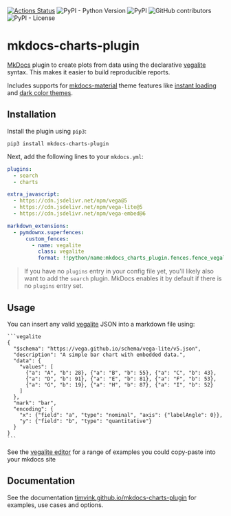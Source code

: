 [![Actions Status](https://github.com/timvink/mkdocs-charts-plugin/workflows/pytest/badge.svg)](https://github.com/timvink/mkdocs-charts-plugin/actions)
![PyPI - Python Version](https://img.shields.io/pypi/pyversions/mkdocs-charts-plugin)
![PyPI](https://img.shields.io/pypi/v/mkdocs-charts-plugin)
![GitHub contributors](https://img.shields.io/github/contributors/timvink/mkdocs-charts-plugin)
![PyPI - License](https://img.shields.io/pypi/l/mkdocs-charts-plugin)

# mkdocs-charts-plugin

[MkDocs](https://www.mkdocs.org/) plugin to create plots from data using the declarative [vegalite](https://vega.github.io/vega-lite/) syntax. This makes it easier to build reproducible reports.

Includes supports for [mkdocs-material](https://github.com/squidfunk/mkdocs-material) theme features like [instant loading](https://squidfunk.github.io/mkdocs-material/setup/setting-up-navigation/?h=reload#instant-loading) and [dark color themes](https://squidfunk.github.io/mkdocs-material/setup/changing-the-colors/#color-palette-toggle).

## Installation

Install the plugin using `pip3`:

```shell
pip3 install mkdocs-charts-plugin
```

Next, add the following lines to your `mkdocs.yml`:

```yml
plugins:
  - search
  - charts

extra_javascript:
  - https://cdn.jsdelivr.net/npm/vega@5
  - https://cdn.jsdelivr.net/npm/vega-lite@5
  - https://cdn.jsdelivr.net/npm/vega-embed@6

markdown_extensions:
  - pymdownx.superfences:
      custom_fences:
        - name: vegalite
          class: vegalite
          format: !!python/name:mkdocs_charts_plugin.fences.fence_vegalite
```

> If you have no `plugins` entry in your config file yet, you'll likely also want to add the `search` plugin. MkDocs enables it by default if there is no `plugins` entry set.

## Usage

You can insert any valid [vegalite](https://vega.github.io/vega-lite/) JSON into a markdown file using:

````
```vegalite
{
  "$schema": "https://vega.github.io/schema/vega-lite/v5.json",
  "description": "A simple bar chart with embedded data.",
  "data": {
    "values": [
      {"a": "A", "b": 28}, {"a": "B", "b": 55}, {"a": "C", "b": 43},
      {"a": "D", "b": 91}, {"a": "E", "b": 81}, {"a": "F", "b": 53},
      {"a": "G", "b": 19}, {"a": "H", "b": 87}, {"a": "I", "b": 52}
    ]
  },
  "mark": "bar",
  "encoding": {
    "x": {"field": "a", "type": "nominal", "axis": {"labelAngle": 0}},
    "y": {"field": "b", "type": "quantitative"}
  }
}
```
````

See the [vegalite editor](https://vega.github.io/editor/#/) for a range of examples you could copy-paste into your mkdocs site

## Documentation

See the documentation [timvink.github.io/mkdocs-charts-plugin](https://timvink.github.io/mkdocs-charts-plugin/) for examples, use cases and options.

